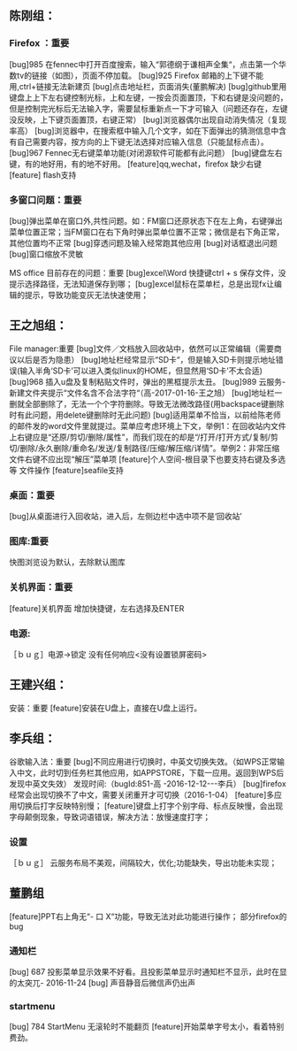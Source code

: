
## 陈刚组：
### Firefox ：重要

[bug]985 在fennec中打开百度搜索，输入“郭德纲于谦相声全集“，点击第一个华数tv的链接（如图），页面不停加载。
[bug]925 Firefox 邮箱的上下键不能用,ctrl+链接无法新建页
[bug]点击地址栏，页面消失(董鹏解决)
[bug]github里用键盘上上下左右键控制光标，上和左键，一按会页面置顶，下和右键是没问题的，但是控制完光标后无法输入字，需要鼠标重新点一下才可输入（问题还存在，左键没反映，上下键页面置顶，右键正常）
[bug]浏览器偶尔出现自动消失情况（复现率高）
[bug]浏览器中，在搜索框中输入几个文字，如在下面弹出的猜测信息中含有自己需要内容，按方向的上下键无法选择对应输入信息（只能鼠标点击）。
[bug]967 Fennec无右键菜单功能(对闭源软件可能都有此问题）
[bug]键盘左右键，有的地好用，有的地不好用。
[feature]qq,wechat，firefox 缺少右键
[feature] flash支持

### 多窗口问题：重要

[bug]弹出菜单在窗口外,共性问题。如：FM窗口还原状态下在左上角，右键弹出菜单位置正常；当FM窗口在右下角时弹出菜单位置不正常；微信是右下角正常，其他位置均不正常
[bug]穿透问题及输入经常跑其他应用
[bug]对话框退出问题
[bug]窗口缩放不灵敏

MS office 目前存在的问题：重要
[bug]excel\Word 快捷键ctrl + s 保存文件，没提示选择路径，无法知道保存到哪；
[bug]excel鼠标在菜单栏，总是出现fx让编辑的提示，导致功能变灰无法快速使用；

## 王之旭组：
File manager:重要
[bug]文件／文档放入回收站中，依然可以正常编辑（需要商议以后是否为隐患）
[bug]地址栏经常显示“SD卡“，但是输入SD卡则提示地址错误(输入半角‘SD卡’可以进入类似linux的HOME，但显然用‘SD卡’不太合适)
[bug]968 插入u盘及复制粘贴文件时，弹出的黑框提示太丑。
[bug]989 云服务-新建文件夹提示“文件名含不合法字符“（高-2017-01-16-王之旭）
[bug]地址栏一删就全部删除了，无法一个个字符删除。导致无法微改路径(用backspace键删除时有此问题，用delete键删除时无此问题)
[bug]适用菜单不恰当，以前给陈老师的邮件发的word文件里就提过。菜单应考虑环境上下文，举例1：在回收站内文件上右键应是“还原/剪切/删除/属性”，而我们现在的却是“/打开/打开方式/复制/剪切/删除/永久删除/重命名/发送/复制路径/压缩/解压缩/详情”。举例2：非常压缩 文件右键不应出现“解压”菜单项 [feature]个人空间-根目录下也要支持右键及多选等 文件操作
[feature]seafile支持

### 桌面：重要
[bug]从桌面进行入回收站，进入后，左侧边栏中选中项不是‘回收站’

### 图库:重要
快图浏览设为默认，去除默认图库

### 关机界面：重要
[feature]关机界面 增加快捷键，左右选择及ENTER

### 电源:
［ｂｕｇ］电源->锁定 没有任何响应<没有设置锁屏密码>

## 王建兴组：
安装：重要
[feature]安装在U盘上，直接在U盘上运行。


## 李兵组：
谷歌输入法：重要
[bug]不同应用进行切换时，中英文切换失效。（如WPS正常输入中文，此时切到任务栏其他应用，如APPSTORE，下载一应用。返回到WPS后发现中英文失效） 发现时间:（bugId:851-高 -2016-12-12---李兵）
[bug]firefox经常会出现切换不了中文，需要关闭重开才可切换（2016-1-04）
[feature]多应用切换后打字反映特别慢；
[feature]键盘上打字个别字母、标点反映慢，会出现字母颠倒现象，导致词语错误，解决方法：放慢速度打字；

### 设置
［ｂｕｇ］ 云服务布局不美观，间隔较大，优化;功能缺失，导出功能未实现； 


## 董鹏组
[feature]PPT右上角无“- 口 X“功能，导致无法对此功能进行操作；
部分firefox的bug

### 通知栏
[bug] 687 投影菜单显示效果不好看。且投影菜单显示时通知栏不显示，此时在显的太突兀- 2016-11-24
[bug] 声音静音后微信声仍出声

### startmenu
[bug] 784 StartMenu 无滚轮时不能翻页
[feature]开始菜单字号太小，看着特别费劲。
